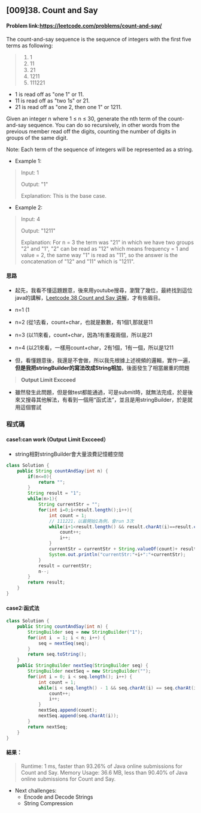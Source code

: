 ## [009]38. Count and Say

#### Problem link:https://leetcode.com/problems/count-and-say/

The count-and-say sequence is the sequence of integers with the first five terms as following:

>1. 1
>2. 11
>3. 21
>4. 1211
>5. 111221

- 1 is read off as "one 1" or 11.
- 11 is read off as "two 1s" or 21.
- 21 is read off as "one 2, then one 1" or 1211.

Given an integer n where 1 ≤ n ≤ 30, generate the nth term of the count-and-say sequence. You can do so recursively, in other words from the previous member read off the digits, counting the number of digits in groups of the same digit.

Note: Each term of the sequence of integers will be represented as a string.

- Example 1:

>Input: 1
>
>Output: "1"
>
>Explanation: This is the base case.

- Example 2:

> Input: 4
>
> Output: "1211"
>
> Explanation: For n = 3 the term was "21" in which we have two groups "2" and "1", "2" can be read as "12" which means frequency = 1 and value = 2, the same way "1" is read as "11", so the answer is the concatenation of "12" and "11" which is "1211".

#### 思路

- 起先，我看不懂這題題意，後來用youtube搜尋，瀏覽了幾位，最終找到這位java的講解，[Leetcode 38 Count and Say 讲解](https://www.youtube.com/watch?v=Sc59O3bS4kk&ab_channel=Cspiration%E5%AE%98%E6%96%B9%E9%A2%91%E9%81%93)，才有些眉目。

- n=1 (1
- n=2 (從1去看，count+char，也就是數數，有1個1,那就是11
- n=3 (以11來看，count+char，因為1有重複兩個，所以是21
- n=4 (以21來看，一樣用count+char，2有1個，1有一個，所以是1211

- 但，看懂題意後，我還是不會做，所以我先根據上述視頻的邏輯，實作一遍，****但是我把stringBuilder的寫法改成String相加****，後面發生了相當嚴重的問題
>**Output Limit Excceed**

- 雖然發生此問題，但是做test都能通過，可是submit時，就無法完成，於是後來又搜尋其他解法，有看到一個用“函式法”，並且是用stringBuilder，於是就用這個嘗試

### 程式碼

#### case1:can work (Output Limit Excceed）

- string相對stringBuilder會大量浪費記憶體空間


```java
class Solution {
    public String countAndSay(int n) {
        if(n<=0){
            return "";
        }
        String result = "1";
        while(n>1){
            String currentStr = "";
            for(int i=0;i<result.length();i++){
                int count = 1;
                // 111221，以最開始1為例，會run 3次
                while(i+1<result.length() && result.charAt(i)==result.charAt(i+1)){
                    count++;
                    i++;
                }
                currentStr = currentStr + String.valueOf(count)+ result.charAt(i);
                System.out.println("currentStr:"+i+":"+currentStr); 
            }
            result = currentStr;
            n--;
        }
        return result;
    }
}
```

#### case2:函式法

```java
class Solution {
    public String countAndSay(int n) {
        StringBuilder seq = new StringBuilder("1");
        for(int i  = 1; i < n; i++) {
            seq = nextSeq(seq);
        }
        return seq.toString();
    }
    public StringBuilder nextSeq(StringBuilder seq) {
        StringBuilder nextSeq = new StringBuilder("");
        for(int i = 0; i < seq.length(); i++) {
            int count = 1;
            while(i < seq.length() - 1 && seq.charAt(i) == seq.charAt(i+1)) {
                count++;
                i++;
            }
            nextSeq.append(count);
            nextSeq.append(seq.charAt(i));
        }
        return nextSeq;
    }
}
```


#### 結果：
>Runtime: 1 ms, faster than 93.26% of Java online submissions for Count and Say.
Memory Usage: 36.6 MB, less than 90.40% of Java online submissions for Count and Say.

- Next challenges:
    - Encode and Decode Strings
    - String Compression